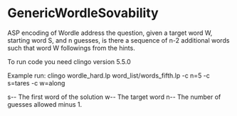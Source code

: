 # GenericWordleSovability
ASP encoding of Wordle address the question, given a target word W, 
starting word S, and n guesses, is there a sequence of n-2 additional 
words such that word W followings from the hints.

To run code you need clingo version 5.5.0

Example run:
 clingo wordle_hard.lp word_list/words_fifth.lp -c n=5 -c s=tares -c w=along

s-- The first word of the solution
w-- The target word
n-- The number of guesses allowed minus 1. 
